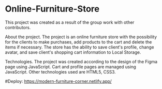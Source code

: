 # Online-Furniture-Store

This project was created as a result of the group work with other contributors.

About the project. The project is an online furniture store with the possibility for the clients to make purchases, add products to the cart and delete the items if necessary. The store has the ability to save client's profile, change avatar, and save client's shopping cart information to Local Storage.

Technologies. The project was created according to the design of the Figma page using JavaScript. Cart and profile pages are managed using JavaScript. Other technologies used are HTML5, CSS3.

#Deploy: 
https://modern-furniture-corner.netlify.app/


